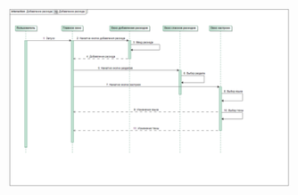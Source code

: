 ![Image alt](https://github.com/Andrey-Zelinskiy/Money_Helper/blob/master/diagrams/Sequence/Sequence%20Diagram.png)
